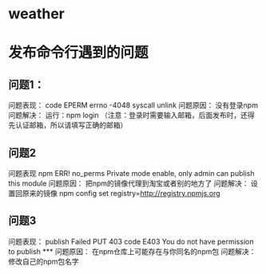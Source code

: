 # weather


# 发布命令行遇到的问题
## 问题1：
问题表现：
  code EPERM 
  errno -4048 
  syscall unlink
问题原因：
  没有登录npm
问题解决：
  运行：npm login
  （注意：登录时需要输入邮箱，后面发布时，还得先认证邮箱，所以请填写正确的邮箱）

## 问题2
问题表现
npm ERR! no_perms Private mode enable, only admin can publish this module
问题原因：
把npm的镜像代理到淘宝或者别的地方了
问题解决：
设置回原来的镜像
npm config set registry=http://registry.npmjs.org

## 问题3
问题表现：
publish Failed PUT 403
code E403
You do not have permission to publish ***
问题原因：
在npm仓库上可能存在与你同名的npm包
问题解决：
修改自己的npm包名字